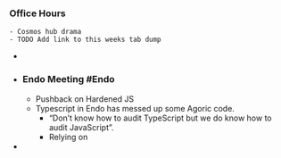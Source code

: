 ### Office Hours
	- Cosmos hub drama
	- TODO Add link to this weeks tab dump
-
- ### Endo Meeting #Endo
	- Pushback on Hardened JS
	- Typescript in Endo has messed up some Agoric code.
		- “Don’t know how to audit TypeScript but we do know how to audit JavaScript”.
		- Relying on
-